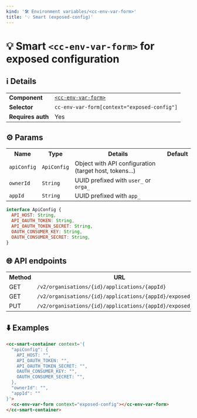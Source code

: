 ```yaml
---
kind: '🛠 Environment variables/<cc-env-var-form>'
title: '💡 Smart (exposed-config)'
---
```

# 💡 Smart `<cc-env-var-form>` for exposed configuration

## ℹ️ Details

<table>
  <tr><td><strong>Component    </strong> <td><a href="https://www.clever-cloud.com/developers/doc/clever-components/?path=/story/🛠-environment-variables-cc-env-var-form--data-loaded-with-context-exposed-config"><code>&lt;cc-env-var-form&gt;</code></a>
  <tr><td><strong>Selector     </strong> <td><code>cc-env-var-form[context="exposed-config"]</code>
  <tr><td><strong>Requires auth</strong> <td>Yes
</table>

## ⚙️ Params

<table>
  <tr><th>Name                   <th>Type                   <th>Details                                                     <th>Default
  <tr><td><code>apiConfig</code> <td><code>ApiConfig</code> <td>Object with API configuration (target host, tokens...)      <td>
  <tr><td><code>ownerId</code>   <td><code>String</code>    <td>UUID prefixed with <code>user_</code> or <code>orga_</code> <td>
  <tr><td><code>appId</code>     <td><code>String</code>    <td>UUID prefixed with <code>app_</code>                        <td>
</table>

```js
interface ApiConfig {
  API_HOST: String,
  API_OAUTH_TOKEN: String,
  API_OAUTH_TOKEN_SECRET: String,
  OAUTH_CONSUMER_KEY: String,
  OAUTH_CONSUMER_SECRET: String,
}
```

## 🌐 API endpoints

<!-- List API endpoints used by the component here with the details. -->

<table>
  <tr><th>Method <th>URL                                                               <th>Cache?
  <tr><td>GET    <td><code>/v2/organisations/{id}/applications/{appId}</code>             <td>Default
  <tr><td>GET    <td><code>/v2/organisations/{id}/applications/{appId}/exposed_env</code> <td>Default
  <tr><td>PUT    <td><code>/v2/organisations/{id}/applications/{appId}/exposed_env</code> <td>Default
</table>

## ⬇️️ Examples

```html
<cc-smart-container context='{
  "apiConfig": {
    API_HOST: "",
    API_OAUTH_TOKEN: "",
    API_OAUTH_TOKEN_SECRET: "",
    OAUTH_CONSUMER_KEY: "",
    OAUTH_CONSUMER_SECRET: "",
  },
  "ownerId": "",
  "appId": ""
}'>
  <cc-env-var-form context="exposed-config"></cc-env-var-form>
</cc-smart-container>
```
